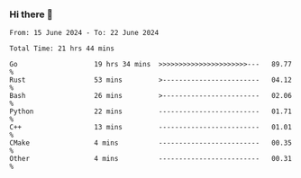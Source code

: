 ### Hi there 👋

<!--
**zhumeme/zhumeme** is a ✨ _special_ ✨ repository because its `README.md` (this file) appears on your GitHub profile.

Here are some ideas to get you started:

- 🔭 I’m currently working on ...
- 🌱 I’m currently learning ...
- 👯 I’m looking to collaborate on ...
- 🤔 I’m looking for help with ...
- 💬 Ask me about ...
- 📫 How to reach me: ...
- 😄 Pronouns: ...
- ⚡ Fun fact: ...
-->

<!--START_SECTION:waka-->

```all_time
From: 15 June 2024 - To: 22 June 2024

Total Time: 21 hrs 44 mins

Go                   19 hrs 34 mins  >>>>>>>>>>>>>>>>>>>>>>---   89.77 %
Rust                 53 mins         >------------------------   04.12 %
Bash                 26 mins         >------------------------   02.06 %
Python               22 mins         -------------------------   01.71 %
C++                  13 mins         -------------------------   01.01 %
CMake                4 mins          -------------------------   00.35 %
Other                4 mins          -------------------------   00.31 %
```

<!--END_SECTION:waka-->
